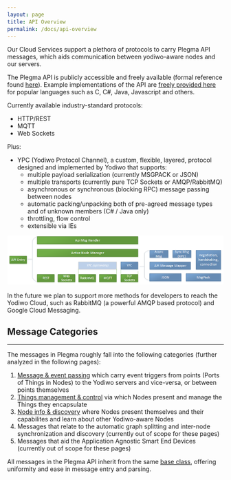 ```yaml
---
layout: page
title: API Overview
permalink: /docs/api-overview
---
```


Our Cloud Services support a plethora of protocols to carry Plegma API messages, which aids communication between yodiwo-aware nodes and our servers.

The Plegma API is publicly accessible and freely available (formal reference found [here](https://yodiwo.github.io/)). Example implementations of the API are [freely provided here](https://github.com/yodiwo/plegma) for popular languages such as C, C#, Java, Javascript and others.

Currently available industry-standard protocols:

* HTTP/REST
* MQTT
* Web Sockets

Plus:

* YPC (Yodiwo Protocol Channel), a custom, flexible, layered, protocol designed and implemented by Yodiwo that supports:
    * multiple payload serialization (currently MSGPACK or JSON)
    * multiple transports (currently pure TCP Sockets or AMQP/RabbitMQ)
    * asynchronous or synchronous (blocking RPC) message passing between nodes
    * automatic packing/unpacking both of pre-agreed message types and of unknown members (C# / Java only)
    * throttling, flow control
    * extensible via IEs

![ALT ](/assets/images/api_block_diagram.png)

In the future we plan to support more methods for developers to reach the Yodiwo Cloud, such as RabbitMQ (a powerful AMQP based protocol) and Google Cloud Messaging.

## Message Categories
- - -
The messages in Plegma roughly fall into the following categories (further analyzed in the following pages):

1. [Message & event passing](/docs/message-event-passing) which carry event triggers from points (Ports of Things in Nodes) to the Yodiwo servers and vice-versa, or between points themselves
1. [Things management & control](/docs/things-management-control) via which Nodes present and manage the Things they encapsulate
1. [Node info & discovery](/docs/node-info) where Nodes present themselves and their capabilites and learn about other Yodiwo-aware Nodes
1. Messages that relate to the automatic graph splitting and inter-node synchronization and discovery (currently out of scope for these pages)
1. Messages that aid the Application Agnostic Smart End Devices (currently out of scope for these pages)

All messages in the Plegma API inherit from the same [base class](/docs/base-api-message-class), offering uniformity and ease in message entry and parsing.